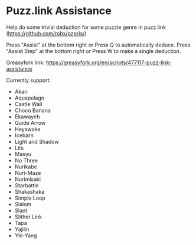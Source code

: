 # Puzz.link Assistance
Help do some trivial deduction for some puzzle genre in puzz.link (https://github.com/robx/pzprjs/)

Press "Assist" at the bottom right or Press Q to automatically deduce.
Press "Assist Step" at the bottom right or Press W to make a single deduction.

Greasyfork link:
https://greasyfork.org/en/scripts/477117-puzz-link-assistance

Currently support:
* Akari
* Aquapelago
* Castle Wall
* Choco Banana
* Ekawayeh
* Guide Arrow
* Heyawake
* Icebarn
* Light and Shadow
* Lits
* Masyu
* No Three
* Nurikabe
* Nuri-Maze
* Nurimisaki
* Starbattle
* Shakashaka
* Simple Loop
* Slalom
* Slant
* Slither Link
* Tapa
* Yajilin
* Yin-Yang